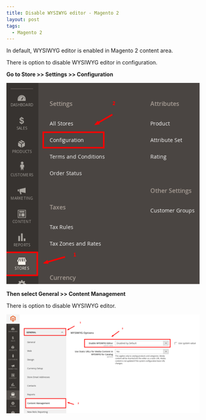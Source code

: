 ```yaml
---
title: Disable WYSIWYG editor - Magento 2
layout: post
tags:
  - Magento 2
---
```


In default, WYSIWYG editor is enabled in Magento 2 content area.

There is option to disable WYSIWYG editor in configuration.

**Go to Store >> Settings >> Configuration**

![magento-2-store-configuration](/images/2017/configuration-settings-stores-magento-2-admin.png)

**Then select General >> Content Management**

There is option to disable WYSIWYG editor.

![magento-2-content-configuration](/images/2017/configuration-settings-content-management-magento-2.png)
